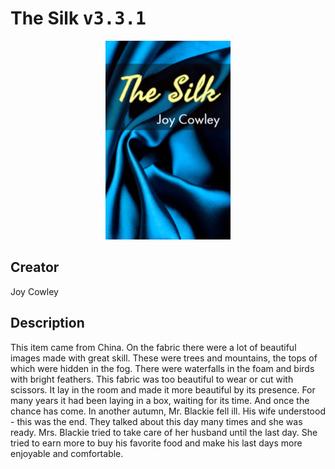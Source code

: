 
# The Silk <kbd>v3.3.1</kbd>

<center>
  <img src="./cover-1024.jpg"/>
</center>

## Creator
Joy Cowley

## Description
This item came from China. On the fabric there were a lot of beautiful images made with great skill. These were trees and mountains, the tops of which were hidden in the fog. There were waterfalls in the foam and birds with bright feathers. This fabric was too beautiful to wear or cut with scissors. It lay in the room and made it more beautiful by its presence. For many years it had been laying in a box, waiting for its time. And once the chance has come. In another autumn, Mr. Blackie fell ill. His wife understood - this was the end. They talked about this day many times and she was ready. Mrs. Blackie tried to take care of her husband until the last day. She tried to earn more to buy his favorite food and make his last days more enjoyable and comfortable.
